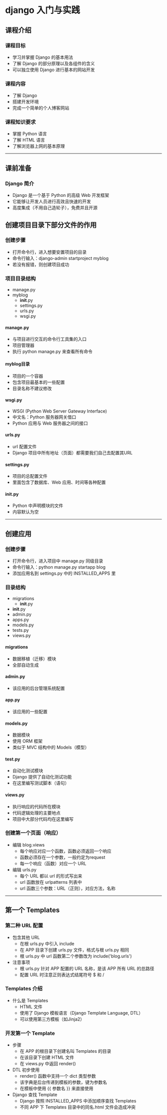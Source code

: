 # django 入门与实践

## 课程介绍

### 课程目标
* 学习并掌握 Django 的基本用法
* 了解 Django 的部分原理以及各组件的含义
* 可以独立使用 Django 进行基本的网站开发

### 课程内容
* 了解 Django
* 搭建开发环境
* 完成一个简单的个人博客网站

### 课程知识要求
* 掌握 Python 语言
* 了解 HTML 语言
* 了解浏览器上网的基本原理

---

## 课前准备

### Django 简介
* Django 是一个基于 Python 的高级 Web 开发框架
* 它能够让开发人员进行高效且快速的开发
* 高度集成（不用自己造轮子），免费并且开源

## 创建项目目录下部分文件的作用
### 创建步骤
* 打开命令行，进入想要安置项目的目录
* 命令行输入：django-admin startproject myblog
* 若没有报错，则创建项目成功

### 项目目录结构
* manage.py
* myblog
    * __init__.py
    * settings.py
    * urls.py
    * wsgi.py

#### manage.py
* 与项目进行交互的命令行工具集的入口
* 项目管理器
* 执行 python manage.py 来查看所有命令

#### myblog目录
* 项目的一个容器
* 包含项目最基本的一些配置
* 目录名称不建议修改

#### wsgi.py
* WSGI (Python Web Server Gateway Interface)
* 中文名：Python 服务器网关借口
* Python 应用与 Web 服务器之间的接口

#### urls.py
* url 配置文件
* Django 项目中所有地址（页面）都需要我们自己去配置其URL

#### settings.py
* 项目的总配置文件
* 里面包含了数据库、Web 应用、时间等各种配置

#### __init__.py
* Python 中声明模块的文件
* 内容默认为空

---

## 创建应用
### 创建步骤
* 打开命令行，进入项目中 manage.py 同级目录
* 命令行输入：python manage.py startapp blog
* 添加应用名到 settings.py 中的 INSTALLED_APPS 里

### 目录结构
* migrations
  * __init__.py
* __init__.py
* admin.py
* apps.py
* models.py
* tests.py
* views.py

#### migrations
* 数据移植（迁移）模块
* 全部自动生成

#### admin.py
* 该应用的后台管理系统配置

#### app.py
* 该应用的一些配置

#### models.py
* 数据模块
* 使用 ORM 框架
* 类似于 MVC 结构中的 Models（模型）

#### test.py
* 自动化测试模块
* Django 提供了自动化测试功能
* 在这里编写测试脚本（语句）

#### views.py
* 执行响应的代码所在模块
* 代码逻辑处理的主要地点
* 项目中大部分代码均在这里编写

### 创建第一个页面（响应）
* 编辑 blog.views
  * 每个响应对应一个函数，函数必须返回一个响应
  * 函数必须存在一个参数，一般约定为request
  * 每一个响应（函数）对应一个 URL
* 编辑 urls.py
  * 每个 URL 都以 url 的形式写出来
  * url 函数放在 urlpatterns 列表中
  * url 函数三个参数：URL（正则），对应方法，名称

---

## 第一个 Templates

### 第二种 URL 配置
* 包含其他 URL
  * 在根 urls.py 中引入 include
  * 在 APP 目录下创建 urls.py 文件，格式与根 urls.py 相同
  * 根 urls.py 中 url 函数第二个参数改为 include('blog.urls')
* 注意事项
  * 根 urls.py 针对 APP 配置的 URL 名称，是该 APP 所有 URL 的总路径
  * 配置 URL 时注意正则表达式结尾符号 $ 和 /

### Templates 介绍
* 什么是 Templates
  * HTML 文件
  * 使用了 Django 模板语言（Django Template Language, DTL）
  * 可以使用第三方模板（如Jinja2）

### 开发第一个 Template
* 步骤
  * 在 APP 的根目录下创建名叫 Templates 的目录
  * 在该目录下创建 HTML 文件
  * 在 views.py 中返回 render()
* DTL 初步使用
  * render() 函数中支持一个 dict 类型参数
  * 该字典是后台传递到模板的参数，键为参数名
  * 在模板中使用 {{ 参数名 }} 来直接使用
* Django 查找 Template
  * Django 按照 INSTALLED_APPS 中添加顺序查找 Templates
  * 不同 APP 下 Templates 目录中的同名.html 文件会造成冲突
